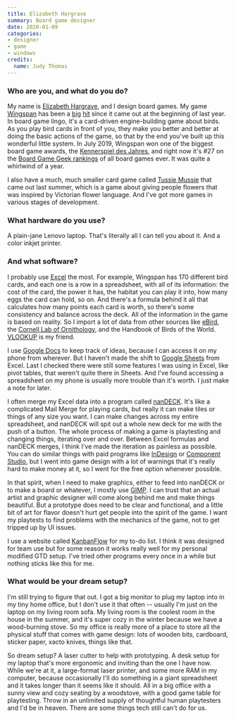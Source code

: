 ```yaml
---
title: Elizabeth Hargrave
summary: Board game designer 
date: 2020-01-09
categories:
- designer
- game
- windows
credits:
  name: Judy Thomas
---
```


### Who are you, and what do you do?

My name is [Elizabeth Hargrave](https://www.elizhargrave.com/ "Elizabeth's website."), and I design board games. My game [Wingspan][] has been a [big](https://www.nytimes.com/2019/03/11/science/wingspan-board-game-elizabeth-hargrave.html "A NYT article about Elizabeth and Wingspan.") [hit](https://www.wbur.org/hereandnow/2019/10/30/wingspan-board-game "A WBUR article about Wingspan's popularity.") since it came out at the beginning of last year. In board game lingo, it's a card-driven engine-building game about birds. As you play bird cards in front of you, they make you better and better at doing the basic actions of the game, so that by the end you've built up this wonderful little system. In July 2019, Wingspan won one of the biggest board game awards, the [Kennerspiel des Jahres](https://en.wikipedia.org/wiki/Spiel_des_Jahres "The Wikipedia entry for Spiel des Jahres."), and right now it's #27 on the [Board Game Geek rankings](https://boardgamegeek.com/browse/boardgame "A list of board game rankings on Board Game Geek.") of all board games ever. It was quite a whirlwind of a year.

I also have a much, much smaller card game called [Tussie Mussie][tussie-mussie] that came out last summer, which is a game about giving people flowers that was inspired by Victorian flower language. And I've got more games in various stages of development.
 
### What hardware do you use?

A plain-jane Lenovo laptop. That's literally all I can tell you about it. And a color inkjet printer.

### And what software?

I probably use [Excel][] the most. For example, Wingspan has 170 different bird cards, and each one is a row in a spreadsheet, with all of its information: the cost of the card, the power it has, the habitat you can play it into, how many eggs the card can hold, so on. And there's a formula behind it all that calculates how many points each card is worth, so there's some consistency and balance across the deck. All of the information in the game is based on reality. So I import a lot of data from other sources like [eBird](https://ebird.org/home "A birding website."), the [Cornell Lab of Ornithology](https://www.birds.cornell.edu/home/ "A lab at Cornell focused on birds."), and the Handbook of Birds of the World. [VLOOKUP](https://support.office.com/en-us/article/VLOOKUP-function-0BBC8083-26FE-4963-8AB8-93A18AD188A1 "A reference for the VLOOKUP command in Excel.") is my friend.

I use [Google Docs][google-docs] to keep track of ideas, because I can access it on my phone from wherever. But I haven't made the shift to [Google Sheets][google-sheets] from Excel. Last I checked there were still some features I was using in Excel, like pivot tables, that weren't quite there in Sheets. And I've found accessing a spreadsheet on my phone is usually more trouble than it's worth. I just make a note for later. 

I often merge my Excel data into a program called [nanDECK][]. It's like a complicated Mail Merge for playing cards, but really it can make tiles or things of any size you want. I can make changes across my entire spreadsheet, and nanDECK will spit out a whole new deck for me with the push of a button. The whole process of making a game is playtesting and changing things, iterating over and over. Between Excel formulas and nanDECK merges, I think I've made the iteration as painless as possible. You can do similar things with paid programs like [InDesign][] or [Component Studio][component-studio], but I went into game design with a lot of warnings that it's really hard to make money at it, so I went for the free option whenever possible.

In that spirit, when I need to make graphics, either to feed into nanDECK or to make a board or whatever, I mostly use [GIMP][]. I can trust that an actual artist and graphic designer will come along behind me and make things beautiful. But a prototype does need to be clear and functional, and a little bit of art for flavor doesn't hurt get people into the spirit of the game. I want my playtests to find problems with the mechanics of the game, not to get tripped up by UI issues. 

I use a website called [KanbanFlow][] for my to-do list. I think it was designed for team use but for some reason it works really well for my personal modified GTD setup. I've tried other programs every once in a while but nothing sticks like this for me. 

### What would be your dream setup?

I'm still trying to figure that out. I got a big monitor to plug my laptop into in my tiny home office, but I don't use it that often -- usually I'm just on the laptop on my living room sofa. My living room is the coolest room in the house in the summer, and it's super cozy in the winter because we have a wood-burning stove. So my office is really more of a place to store all the physical stuff that comes with game design: lots of wooden bits, cardboard, sticker paper, xacto knives, things like that.

So dream setup? A laser cutter to help with prototyping. A desk setup for my laptop that's more ergonomic and inviting than the one I have now. While we're at it, a large-format laser printer, and some more RAM in my computer, because occasionally I'll do something in a giant spreadsheet and it takes longer than it seems like it should. All in a big office with a sunny view and cozy seating by a woodstove, with a good game table for playtesting. Throw in an unlimited supply of thoughtful human playtesters and I'd be in heaven. There are some things tech still can't do for us.

[component-studio]: https://component.studio/ "A tool for prototyping and printing card games."
[excel]: https://products.office.com/en-us/excel "A spreadsheet application."
[gimp]: https://www.gimp.org/ "An open-source image editor."
[google-docs]: https://en.wikipedia.org/wiki/Google_Docs "A web-based office suite."
[google-sheets]: https://www.google.com/sheets/about/ "Online spreadsheet software."
[indesign]: https://www.adobe.com/products/indesign.html "A desktop/web publishing application."
[kanbanflow]: https://kanbanflow.com/ "A project management service."
[nandeck]: http://www.nand.it/nandeck/ "Windows software for game designers to print a deck of cards."
[tussie-mussie]: https://buttonshygames.com/products/tussie-mussie "A flower-based card game."
[wingspan]: https://stonemaiergames.com/games/wingspan/ "A board game about birds."
